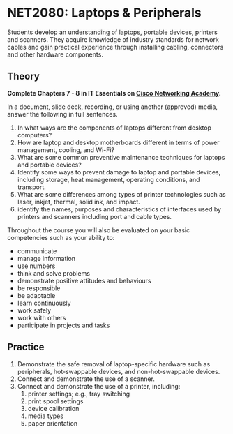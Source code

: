 # NET2080: Laptops & Peripherals

Students develop an understanding of laptops, portable devices, printers and scanners. They acquire knowledge of industry standards for network cables and gain practical experience through installing cabling, connectors and other hardware components.

## Theory

**Complete Chapters 7 - 8 in IT Essentials on [Cisco Networking Academy](https://netacad.com).**

In a document, slide deck, recording, or using another (approved) media, answer the following in full sentences.

1. In what ways are the components of laptops different from desktop computers?
1. How are laptop and desktop motherboards different in terms of power management, cooling, and Wi-Fi?
1. What are some common preventive maintenance techniques for laptops and portable devices?
1. Identify some ways to prevent damage to laptop and portable devices, including storage, heat management, operating conditions, and transport.
1. What are some differences among types of printer technologies such as laser, inkjet, thermal, solid ink, and impact.
1. identify the names, purposes and characteristics of interfaces used by printers and scanners including port and cable types.

Throughout the course you will also be evaluated on your basic competencies such as your ability to:

* communicate
* manage information
* use numbers
* think and solve problems
* demonstrate positive attitudes and behaviours
* be responsible
* be adaptable
* learn continuously
* work safely
* work with others
* participate in projects and tasks

## Practice

1. Demonstrate the safe removal of laptop-specific hardware such as peripherals, hot-swappable devices, and non-hot-swappable devices.
1. Connect and demonstrate the use of a scanner.
1. Connect and demonstrate the use of a printer, including:
    1. printer settings; e.g., tray switching
    1. print spool settings
    1. device calibration
    1. media types
    1. paper orientation
